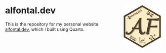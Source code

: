 # alfontal.dev <img src="site/media/logo_alejandro.png" align="right" width="120" />

This is the repository for my personal website [alfontal.dev](https://alfontal.dev), which I built using Quarto.

